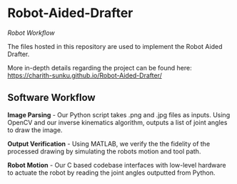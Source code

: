 # Robot-Aided-Drafter
*Robot Workflow*

The files hosted in this repository are used to implement the Robot Aided Drafter. 

More in-depth details regarding the project can be found here: https://charith-sunku.github.io/Robot-Aided-Drafter/

## Software Workflow
**Image Parsing** - Our Python script takes .png and .jpg files as inputs. Using OpenCV and our inverse kinematics algorithm, outputs a list of joint angles to draw the image.

**Output Verification** - Using MATLAB, we verify the the fidelity of the processed drawing by simulating the robots motion and tool path.

**Robot Motion** - Our C based codebase interfaces with low-level hardware to actuate the robot by reading the joint angles outputted from Python. 

